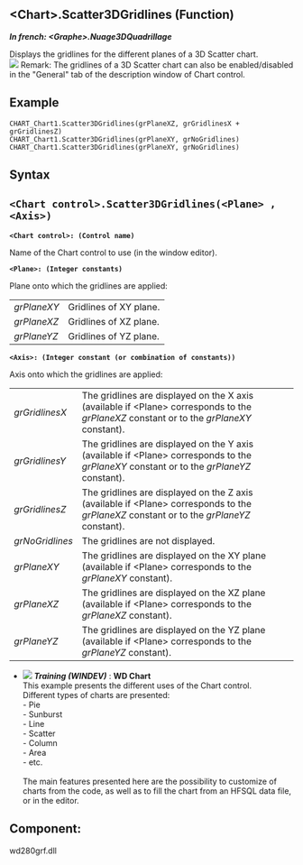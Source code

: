 


## &lt;Chart&gt;.Scatter3DGridlines (Function)

***In french: &lt;Graphe&gt;.Nuage3DQuadrillage***



<a name="XUse"></a>
<a name="Use"></a>
<a name="description"></a>
Displays the gridlines for the different planes of a 3D Scatter chart. <br>![](https://doc.pcsoft.fr/en-US/images/image.awp?langid=3&name=grSurfaceQuadrillage.gif)
Remark: The gridlines of a 3D Scatter chart can also be enabled/disabled in the "General" tab of the description window of Chart control.
<a name="Example1"></a>
<a name="sample_code"></a>

## Example


```wl
CHART_Chart1.Scatter3DGridlines(grPlaneXZ, grGridlinesX + grGridlinesZ)
CHART_Chart1.Scatter3DGridlines(grPlaneXY, grNoGridlines)
CHART_Chart1.Scatter3DGridlines(grPlaneXY, grNoGridlines)
```

<a name="XSYNTAX"></a>

## Syntax
<a name="SYNTAX1"></a>

`<Chart control>.Scatter3DGridlines(<Plane> , <Axis>)`
---

**`<Chart control>: (Control name)`**

Name of the Chart control to use (in the window editor).

**`<Plane>: (Integer constants)`**

Plane onto which the gridlines are applied:


|   |   |
| --- | --- |
| *grPlaneXY* | Gridlines of XY plane. |
| *grPlaneXZ* | Gridlines of XZ plane. |
| *grPlaneYZ* | Gridlines of YZ plane. |



**`<Axis>: (Integer constant (or combination of constants))`**

Axis onto which the gridlines are applied: 


|   |   |
| --- | --- |
| *grGridlinesX* | The gridlines are displayed on the X axis (available if &lt;Plane&gt; corresponds to the *grPlaneXZ* constant or to the *grPlaneXY* constant). |
| *grGridlinesY* | The gridlines are displayed on the Y axis (available if &lt;Plane&gt; corresponds to the *grPlaneXY* constant or to the *grPlaneYZ* constant). |
| *grGridlinesZ* | The gridlines are displayed on the Z axis (available if &lt;Plane&gt; corresponds to the *grPlaneXZ* constant or to the *grPlaneYZ* constant). |
| *grNoGridlines* | The gridlines are not displayed. |
| *grPlaneXY* | The gridlines are displayed on the XY plane (available if &lt;Plane&gt; corresponds to the *grPlaneXY* constant). |
| *grPlaneXZ* | The gridlines are displayed on the XZ plane (available if &lt;Plane&gt; corresponds to the *grPlaneXZ* constant). |
| *grPlaneYZ* | The gridlines are displayed on the YZ plane (available if &lt;Plane&gt; corresponds to the *grPlaneYZ* constant). |






- ![](https://doc.pcsoft.fr/en-US/images/image.awp?langid=3&name=WDChart.gif) ***Training (WINDEV)*** : **WD Chart** <br>This example presents the different uses of the Chart control.<br>Different types of charts are presented: <br>- Pie<br>- Sunburst<br>- Line<br>- Scatter<br>- Column<br>- Area<br>- etc.<br><br>The main features presented here are the possibility to customize of charts from the code, as well as to fill the chart from an HFSQL data file, or in the editor.

<a name="XComponent"></a>

## Component:
wd280grf.dll
